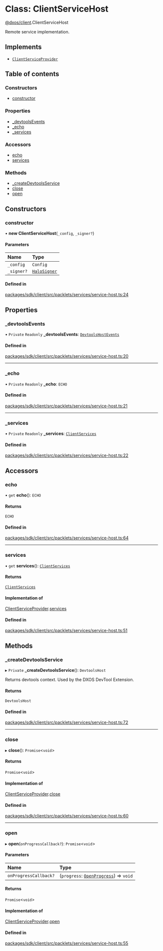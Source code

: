 # Class: ClientServiceHost

[@dxos/client](../modules/dxos_client.md).ClientServiceHost

Remote service implementation.

## Implements

- [`ClientServiceProvider`](../interfaces/dxos_client.ClientServiceProvider.md)

## Table of contents

### Constructors

- [constructor](dxos_client.ClientServiceHost.md#constructor)

### Properties

- [\_devtoolsEvents](dxos_client.ClientServiceHost.md#_devtoolsevents)
- [\_echo](dxos_client.ClientServiceHost.md#_echo)
- [\_services](dxos_client.ClientServiceHost.md#_services)

### Accessors

- [echo](dxos_client.ClientServiceHost.md#echo)
- [services](dxos_client.ClientServiceHost.md#services)

### Methods

- [\_createDevtoolsService](dxos_client.ClientServiceHost.md#_createdevtoolsservice)
- [close](dxos_client.ClientServiceHost.md#close)
- [open](dxos_client.ClientServiceHost.md#open)

## Constructors

### constructor

• **new ClientServiceHost**(`_config`, `_signer?`)

#### Parameters

| Name | Type |
| :------ | :------ |
| `_config` | `Config` |
| `_signer?` | [`HaloSigner`](../interfaces/dxos_client.HaloSigner.md) |

#### Defined in

[packages/sdk/client/src/packlets/services/service-host.ts:24](https://github.com/dxos/dxos/blob/32ae9b579/packages/sdk/client/src/packlets/services/service-host.ts#L24)

## Properties

### \_devtoolsEvents

• `Private` `Readonly` **\_devtoolsEvents**: [`DevtoolsHostEvents`](dxos_client.DevtoolsHostEvents.md)

#### Defined in

[packages/sdk/client/src/packlets/services/service-host.ts:20](https://github.com/dxos/dxos/blob/32ae9b579/packages/sdk/client/src/packlets/services/service-host.ts#L20)

___

### \_echo

• `Private` `Readonly` **\_echo**: `ECHO`

#### Defined in

[packages/sdk/client/src/packlets/services/service-host.ts:21](https://github.com/dxos/dxos/blob/32ae9b579/packages/sdk/client/src/packlets/services/service-host.ts#L21)

___

### \_services

• `Private` `Readonly` **\_services**: [`ClientServices`](../modules/dxos_client.md#clientservices)

#### Defined in

[packages/sdk/client/src/packlets/services/service-host.ts:22](https://github.com/dxos/dxos/blob/32ae9b579/packages/sdk/client/src/packlets/services/service-host.ts#L22)

## Accessors

### echo

• `get` **echo**(): `ECHO`

#### Returns

`ECHO`

#### Defined in

[packages/sdk/client/src/packlets/services/service-host.ts:64](https://github.com/dxos/dxos/blob/32ae9b579/packages/sdk/client/src/packlets/services/service-host.ts#L64)

___

### services

• `get` **services**(): [`ClientServices`](../modules/dxos_client.md#clientservices)

#### Returns

[`ClientServices`](../modules/dxos_client.md#clientservices)

#### Implementation of

[ClientServiceProvider](../interfaces/dxos_client.ClientServiceProvider.md).[services](../interfaces/dxos_client.ClientServiceProvider.md#services)

#### Defined in

[packages/sdk/client/src/packlets/services/service-host.ts:51](https://github.com/dxos/dxos/blob/32ae9b579/packages/sdk/client/src/packlets/services/service-host.ts#L51)

## Methods

### \_createDevtoolsService

▸ `Private` **_createDevtoolsService**(): `DevtoolsHost`

Returns devtools context.
Used by the DXOS DevTool Extension.

#### Returns

`DevtoolsHost`

#### Defined in

[packages/sdk/client/src/packlets/services/service-host.ts:72](https://github.com/dxos/dxos/blob/32ae9b579/packages/sdk/client/src/packlets/services/service-host.ts#L72)

___

### close

▸ **close**(): `Promise`<`void`\>

#### Returns

`Promise`<`void`\>

#### Implementation of

[ClientServiceProvider](../interfaces/dxos_client.ClientServiceProvider.md).[close](../interfaces/dxos_client.ClientServiceProvider.md#close)

#### Defined in

[packages/sdk/client/src/packlets/services/service-host.ts:60](https://github.com/dxos/dxos/blob/32ae9b579/packages/sdk/client/src/packlets/services/service-host.ts#L60)

___

### open

▸ **open**(`onProgressCallback?`): `Promise`<`void`\>

#### Parameters

| Name | Type |
| :------ | :------ |
| `onProgressCallback?` | (`progress`: [`OpenProgress`](../interfaces/dxos_client.OpenProgress.md)) => `void` |

#### Returns

`Promise`<`void`\>

#### Implementation of

[ClientServiceProvider](../interfaces/dxos_client.ClientServiceProvider.md).[open](../interfaces/dxos_client.ClientServiceProvider.md#open)

#### Defined in

[packages/sdk/client/src/packlets/services/service-host.ts:55](https://github.com/dxos/dxos/blob/32ae9b579/packages/sdk/client/src/packlets/services/service-host.ts#L55)
